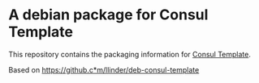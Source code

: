 # A debian package for Consul Template

This repository contains the packaging information for [Consul
Template](https://github.com/hashicorp/consul-template/).

Based on https://github.c*m/llinder/deb-consul-template

